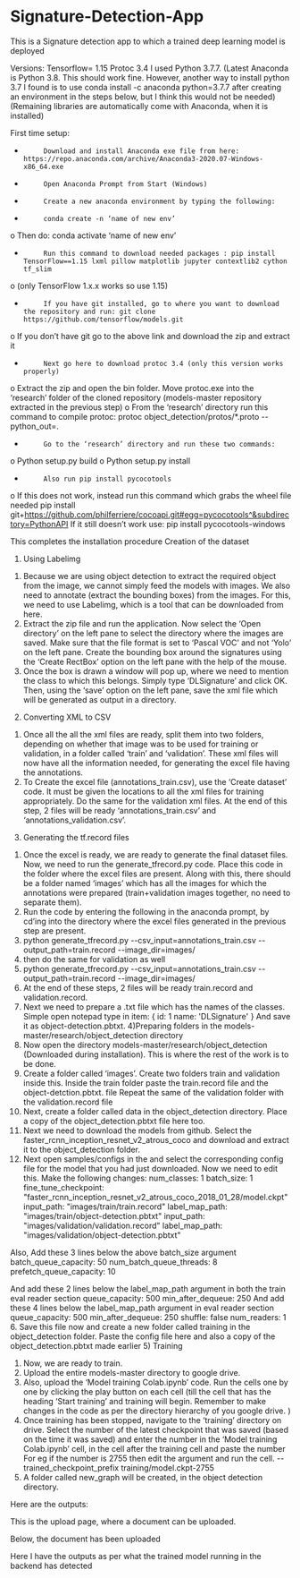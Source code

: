 # Signature-Detection-App
This is a Signature detection app to which a trained deep learning model is deployed 

Versions:
Tensorflow= 1.15
Protoc 3.4
I used Python 3.7.7. (Latest Anaconda is Python 3.8. This should work fine. However, another way to install python 3.7 I found is to use conda install -c anaconda python=3.7.7 after creating an environment in the steps below, but I think this would not be needed)
(Remaining libraries are automatically come with Anaconda, when it is installed)
 
First time setup:
-          Download and install Anaconda exe file from here: https://repo.anaconda.com/archive/Anaconda3-2020.07-Windows-x86_64.exe
-          Open Anaconda Prompt from Start (Windows)
-          Create a new anaconda environment by typing the following:
-          conda create -n ‘name of new env’
o   Then do: conda activate ‘name of new env’
-          Run this command to download needed packages : pip install TensorFlow==1.15 lxml pillow matplotlib jupyter contextlib2 cython tf_slim  
o   (only TensorFlow 1.x.x works so use 1.15)
-          If you have git installed, go to where you want to download the repository and run: git clone https://github.com/tensorflow/models.git
o   If you don’t have git go to the above link and download the zip and extract it
-          Next go here to download protoc 3.4 (only this version works properly)
o   Extract the zip and open the bin folder. Move protoc.exe into the ‘research’ folder of the cloned repository (models-master repository extracted in the previous step)
o   From the ‘research’ directory run this command to compile protoc: protoc object_detection/protos/*.proto --python_out=.
-          Go to the ‘research’ directory and run these two commands:
o   Python setup.py build
o   Python setup.py install
-          Also run pip install pycocotools
o   If this does not work, instead run this command which grabs the wheel file needed  pip install git+https://github.com/philferriere/cocoapi.git#egg=pycocotools^&subdirectory=PythonAPI
If it still doesn’t work use: pip install pycocotools-windows

This completes the installation procedure
Creation of the dataset
1) Using Labelimg
1.	Because we are using object detection to extract the required object from the image, we cannot simply feed the models with images. We also need to annotate (extract the bounding boxes) from the images. For this, we need to use Labelimg, which is a tool that can be downloaded from here.
2.	Extract the zip file and run the application. Now select the ‘Open directory’ on the left pane to select the directory where the images are saved. Make sure that the file format is set to ‘Pascal VOC’ and not ‘Yolo’ on the left pane. Create the bounding box around the signatures using the ‘Create RectBox’ option on the left pane with the help of the mouse. 
3.	Once the box is drawn a window will pop up, where we need to mention the class to which this belongs. Simply type ‘DLSignature’ and click OK. Then, using the ‘save’ option on the left pane, save the xml file which will be generated as output in a directory.
2) Converting XML to CSV
1.	Once all the all the xml files are ready, split them into two folders, depending on whether that image was to be used for training or validation, in a folder called ‘train’ and ‘validation’. These xml files will now have all the information needed, for generating the excel file having the annotations.
2.	To Create the excel file (annotations_train.csv), use the ‘Create dataset’ code. It must be given the locations to all the xml files for training appropriately. Do the same for the validation xml files. At the end of this step, 2 files will be ready ‘annotations_train.csv’ and ‘annotations_validation.csv’.
3) Generating the tf.record files
1.	Once the excel is ready, we are ready to generate the final dataset files. Now, we need to run the generate_tfrecord.py code. Place this code in the folder where the excel files are present. Along with this, there should be a folder named ‘images’ which has all the images for which the annotations were prepared (train+validation images together, no need to separate them).
2.	Run the code by entering the following in the anaconda prompt, by cd’ing into the directory where the excel files generated in the previous step are present.
3.	python generate_tfrecord.py --csv_input=annotations_train.csv  --output_path=train.record --image_dir=images/
4.	then do the same for validation as well
5.	python generate_tfrecord.py --csv_input=annotations_train.csv  --output_path=train.record --image_dir=images/
6.	At the end of these steps, 2 files will be ready train.record and validation.record. 
7.	Next we need to prepare a .txt file which has the names of the classes. Simple open notepad type in 
item: {
	id:  1
	name: 'DLSignature'
}
And save it as object-detection.pbtxt.
4)Preparing folders in the models-master/research/object_detection directory
1.	Now open the directory models-master/research/object_detection (Downloaded during installation). This is where the rest of the work is to be done.
2.	Create a folder called ‘images’. Create two folders train and validation inside this. Inside the train folder paste the train.record file and the object-detction.pbtxt. file Repeat the same of the validation folder with the validation.record file
3.	Next, create a folder called data in the object_detection directory. Place a copy of the object_detection.pbtxt file here too.
4.	Next we need to download the models from github. Select the  faster_rcnn_inception_resnet_v2_atrous_coco and download and extract it to the object_detection folder. 
5.	Next open samples/configs in the and select the corresponding config file for the model that you had just downloaded. Now we need to edit this. Make the following changes:
num_classes: 1
batch_size: 1
fine_tune_checkpoint: "faster_rcnn_inception_resnet_v2_atrous_coco_2018_01_28/model.ckpt"
input_path: "images/train/train.record"
label_map_path: "images/train/object-detection.pbtxt"
input_path: "images/validation/validation.record"
label_map_path: "images/validation/object-detection.pbtxt"

Also,
Add these 3 lines below the above batch_size argument
  batch_queue_capacity: 50
  num_batch_queue_threads: 8
  prefetch_queue_capacity: 10

And add these 2 lines below the label_map_path argument in both the train eval reader section
queue_capacity: 500
min_after_dequeue: 250
And add these 4 lines below the label_map_path argument in eval reader section
  queue_capacity: 500
  min_after_dequeue: 250
  shuffle: false
  num_readers: 1
6.	Save this file now and create a new folder called training in the object_detection folder. Paste the config file here and also a copy of the object_detection.pbtxt made earlier
5) Training
1.	Now, we are ready to train.
2.	Upload the entire models-master directory to google drive.
3.	Also, upload the ‘Model training Colab.ipynb’ code. Run the cells one by one by clicking the play button on each cell (till the cell that has the heading ‘Start training’ and training will begin. Remember to make changes in the code as per the directory hierarchy of you google drive. )
4.	Once training has been stopped, navigate to the ‘training’ directory on drive. Select the number of the latest checkpoint that was saved (based on the time it was saved) and enter the number in the ‘Model training Colab.ipynb’ cell, in the cell after the training cell and paste the number For eg if the number is 2755 then edit the argument and run the cell. 
--trained_checkpoint_prefix training/model.ckpt-2755 
5.	A folder called new_graph will be created, in the object detection directory.

Here are the outputs:

This is the upload page, where a document can be uploaded.
 
Below, the document has been uploaded
 



Here I have the outputs as per what the trained model running in the backend has detected  


